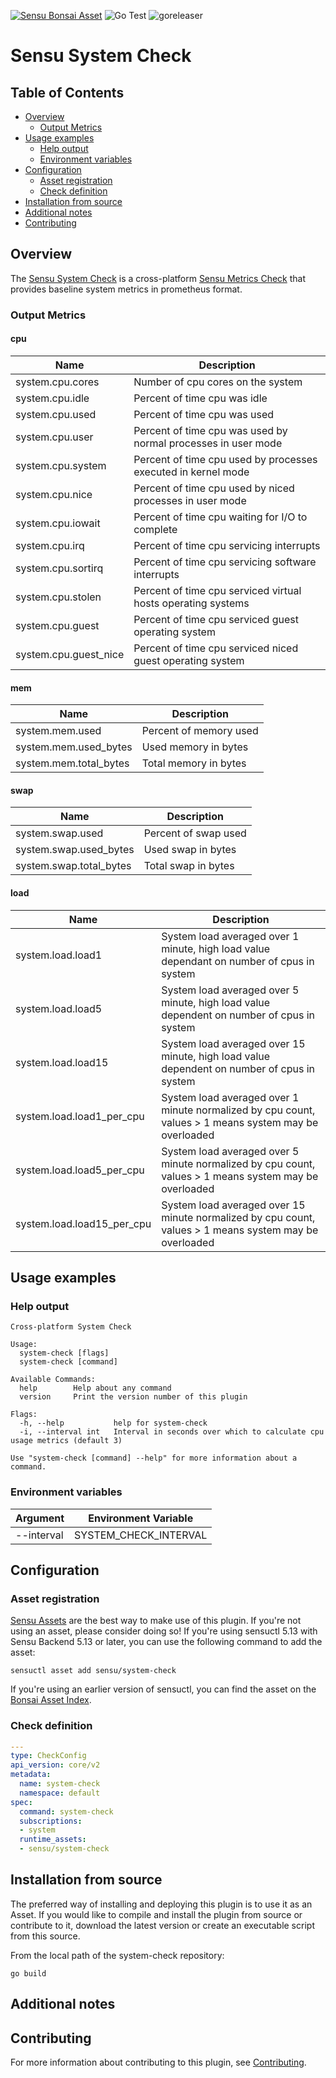 [![Sensu Bonsai Asset](https://img.shields.io/badge/Bonsai-Download%20Me-brightgreen.svg?colorB=89C967&logo=sensu)](https://bonsai.sensu.io/assets/sensu/system-check)
![Go Test](https://github.com/sensu/system-check/workflows/Go%20Test/badge.svg)
![goreleaser](https://github.com/sensu/system-check/workflows/goreleaser/badge.svg)

# Sensu System Check

## Table of Contents
- [Overview](#overview)
  - [Output Metrics](#output-metrics)
- [Usage examples](#usage-examples)
  - [Help output](#help-output)
  - [Environment variables](#environment-variables)
- [Configuration](#configuration)
  - [Asset registration](#asset-registration)
  - [Check definition](#check-definition)
- [Installation from source](#installation-from-source)
- [Additional notes](#additional-notes)
- [Contributing](#contributing)

## Overview

The [Sensu System Check][1] is a cross-platform [Sensu Metrics Check][7] that provides baseline system metrics in prometheus format. 

### Output Metrics
#### cpu
| Name              | Description   |
|-------------------|---------------|
| system.cpu.cores  | Number of cpu cores on the system |
| system.cpu.idle   | Percent of time cpu was idle |
| system.cpu.used   | Percent of time cpu was used
| system.cpu.user   | Percent of time cpu was used by normal processes in user mode
| system.cpu.system | Percent of time cpu used by processes executed in kernel mode
| system.cpu.nice   | Percent of time cpu used by niced processes in user mode
| system.cpu.iowait | Percent of time cpu waiting for I/O to complete
| system.cpu.irq    | Percent of time cpu servicing interrupts
| system.cpu.sortirq | Percent of time cpu servicing software interrupts
| system.cpu.stolen | Percent of time cpu serviced virtual hosts operating systems
| system.cpu.guest | Percent of time cpu serviced guest operating system
| system.cpu.guest_nice | Percent of time cpu serviced niced guest operating system



#### mem
| Name              | Description   |
|-------------------|---------------|
| system.mem.used | Percent of memory used
| system.mem.used_bytes | Used memory in bytes
| system.mem.total_bytes | Total memory in bytes

#### swap
| Name              | Description   |
|-------------------|---------------|
| system.swap.used | Percent of swap used
| system.swap.used_bytes | Used swap in bytes
| system.swap.total_bytes| Total swap in bytes

#### load
| Name              | Description   |
|-------------------|---------------|
| system.load.load1 | System load averaged over 1 minute, high load value dependant on number of cpus in system
| system.load.load5 | System load averaged over 5 minute, high load value dependent on number of cpus in system
| system.load.load15 | System load averaged over 15 minute, high load value dependent on number of cpus in system
| system.load.load1_per_cpu | System load averaged over 1 minute normalized by cpu count, values > 1 means system may be overloaded
| system.load.load5_per_cpu | System load averaged over 5 minute normalized by cpu count, values > 1 means system may be overloaded
| system.load.load15_per_cpu| System load averaged over 15 minute normalized by cpu count, values > 1 means system may be overloaded

## Usage examples

### Help output

```
Cross-platform System Check

Usage:
  system-check [flags]
  system-check [command]

Available Commands:
  help        Help about any command
  version     Print the version number of this plugin

Flags:
  -h, --help           help for system-check
  -i, --interval int   Interval in seconds over which to calculate cpu usage metrics (default 3)

Use "system-check [command] --help" for more information about a command.
```

### Environment variables
|Argument                       |Environment Variable                 |
|-------------------------------|-------------------------------------|
|--interval                     |SYSTEM_CHECK_INTERVAL                |



## Configuration
### Asset registration

[Sensu Assets][11] are the best way to make use of this plugin. If you're not using an asset, please
consider doing so! If you're using sensuctl 5.13 with Sensu Backend 5.13 or later, you can use the
following command to add the asset:

```
sensuctl asset add sensu/system-check
```

If you're using an earlier version of sensuctl, you can find the asset on the [Bonsai Asset Index][12].

### Check definition

```yml
---
type: CheckConfig
api_version: core/v2
metadata:
  name: system-check
  namespace: default
spec:
  command: system-check
  subscriptions:
  - system
  runtime_assets:
  - sensu/system-check
```

## Installation from source

The preferred way of installing and deploying this plugin is to use it as an Asset. If you would
like to compile and install the plugin from source or contribute to it, download the latest version
or create an executable script from this source.

From the local path of the system-check repository:

```
go build
```

## Additional notes

## Contributing

For more information about contributing to this plugin, see [Contributing][1].

[1]: https://github.com/sensu/system-check
[2]: https://github.com/sensu/sensu-go/blob/master/CONTRIBUTING.md
[3]: https://github.com/sensu/sensu-plugin-sdk
[4]: https://github.com/sensu-plugins/community/blob/master/PLUGIN_STYLEGUIDE.md
[5]: https://github.com/sensu/check-plugin-template/blob/master/.github/workflows/release.yml
[6]: https://github.com/sensu/check-plugin-template/actions
[7]: https://docs.sensu.io/sensu-go/latest/reference/checks/
[8]: https://github.com/sensu/check-plugin-template/blob/master/main.go
[9]: https://bonsai.sensu.io/
[10]: https://github.com/sensu/sensu-plugin-tool
[11]: https://docs.sensu.io/sensu-go/latest/reference/assets/
[12]: https://bonsai.sensu.io/assets/sensu/system-check

